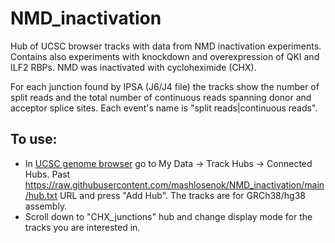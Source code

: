 # NMD_inactivation
Hub of UCSC browser tracks with data from NMD inactivation experiments. 
Contains also experiments with knockdown and overexpression of QKI and ILF2 RBPs. NMD was inactivated with cycloheximide (CHX). 

For each junction found by IPSA (J6/J4 file) the tracks show the number of split reads and the total number of continuous reads spanning donor and acceptor splice sites. Each event's name is "split reads|continuous reads". 

## To use:
- In [UCSC genome browser](https://genome.ucsc.edu/) go to My Data -> Track Hubs -> Connected Hubs. Past https://raw.githubusercontent.com/mashlosenok/NMD_inactivation/main/hub.txt URL and press "Add Hub". The tracks are for GRCh38/hg38 assembly.
- Scroll down to "CHX_junctions" hub and change display mode for the tracks you are interested in.

